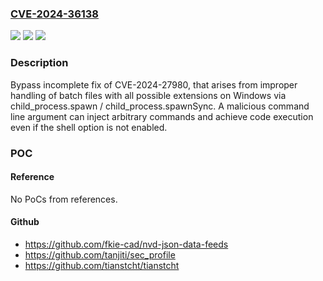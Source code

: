 ### [CVE-2024-36138](https://cve.mitre.org/cgi-bin/cvename.cgi?name=CVE-2024-36138)
![](https://img.shields.io/static/v1?label=Product&message=node&color=blue)
![](https://img.shields.io/static/v1?label=Version&message=18.20.3%3C%3D%2018.20.3%20&color=brighgreen)
![](https://img.shields.io/static/v1?label=Vulnerability&message=n%2Fa&color=brighgreen)

### Description

Bypass incomplete fix of CVE-2024-27980, that arises from improper handling of batch files with all possible extensions on Windows via child_process.spawn / child_process.spawnSync. A malicious command line argument can inject arbitrary commands and achieve code execution even if the shell option is not enabled.

### POC

#### Reference
No PoCs from references.

#### Github
- https://github.com/fkie-cad/nvd-json-data-feeds
- https://github.com/tanjiti/sec_profile
- https://github.com/tianstcht/tianstcht

